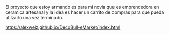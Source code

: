 El proyecto que estoy armando es para mi novia que es emprendedora en ceramica artesanal y la idea es hacer un carrito de compras para que pueda utilzarlo una vez terminado.

https://alexwelz.github.io/DecoBull-eMarket/index.html
